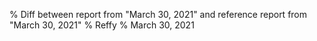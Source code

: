 % Diff between report from "March 30, 2021" and reference report from "March 30, 2021"
% Reffy
% March 30, 2021

